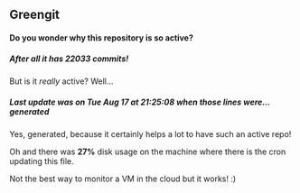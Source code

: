 ## Greengit

#### Do you wonder why this repository is so active?

##### After all it has 22033 commits!

But is it *really* active? Well...

##### Last update was on Tue Aug 17 at 21:25:08 when those lines were... generated

Yes, generated, because it certainly helps a lot to have such an active repo!

Oh and there was **27%** disk usage on the machine
where there is the cron updating this file.

Not the best way to monitor a VM in the cloud but it works! :)
